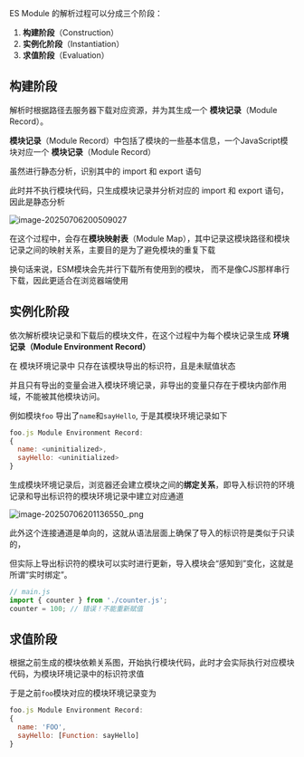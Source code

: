 ES Module 的解析过程可以分成三个阶段：

1. **构建阶段**（Construction）
2. **实例化阶段**（Instantiation）
3. **求值阶段**（Evaluation）



## 构建阶段

解析时根据路径去服务器下载对应资源，并为其生成一个  **模块记录**（Module Record）。

 **模块记录**（Module Record）中包括了模块的一些基本信息，一个JavaScript模块对应一个 **模块记录**（Module Record）

虽然进行静态分析，识别其中的  import 和 export 语句

此时并不执行模块代码，只生成模块记录并分析对应的  import 和 export 语句，因此是静态分析

![image-20250706200509027](https://s2.loli.net/2025/07/06/sNYeAQR1moKzhD8.png) 

在这个过程中，会存在**模块映射表**（Module Map），其中记录这模块路径和模块记录之间的映射关系，主要目的是为了避免模块的重复下载

换句话来说，ESM模块会先并行下载所有使用到的模块， 而不是像CJS那样串行下载，因此更适合在浏览器端使用



## 实例化阶段

依次解析模块记录和下载后的模块文件，在这个过程中为每个模块记录生成 **环境记录（Module Environment Record）**

在 模块环境记录中 只存在该模块导出的标识符，且是未赋值状态

并且只有导出的变量会进入模块环境记录，非导出的变量只存在于模块内部作用域，不能被其他模块访问。

例如模块`foo` 导出了`name`和`sayHello`, 于是其模块环境记录如下

```js
foo.js Module Environment Record:
{
  name: <uninitialized>,
  sayHello: <uninitialized>
}
```



生成模块环境记录后，浏览器还会建立模块之间的**绑定关系**，即导入标识符的环境记录和导出标识符的模块环境记录中建立对应通道

![image-20250706201136550_.png](https://s2.loli.net/2025/07/06/OebEWKVtRkXldQ9.png) 

此外这个连接通道是单向的，这就从语法层面上确保了导入的标识符是类似于只读的，

但实际上导出标识符的模块可以实时进行更新，导入模块会“感知到”变化，这就是所谓“实时绑定”。

```js
// main.js
import { counter } from './counter.js';
counter = 100; // 错误！不能重新赋值
```



## 求值阶段

根据之前生成的模块依赖关系图，开始执行模块代码，此时才会实际执行对应模块代码，为模块环境记录中的标识符求值

于是之前`foo`模块对应的模块环境记录变为

```js
foo.js Module Environment Record:
{
  name: 'FOO',
  sayHello: [Function: sayHello]
}
```


